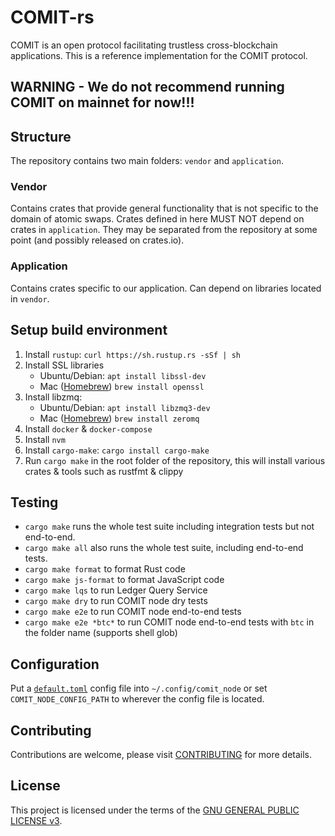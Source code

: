 # COMIT-rs

COMIT is an open protocol facilitating trustless cross-blockchain applications.
This is a reference implementation for the COMIT protocol. 

## WARNING - We do not recommend running COMIT on mainnet for now!!!

## Structure

The repository contains two main folders: `vendor` and `application`.

### Vendor

Contains crates that provide general functionality that is not specific to the domain of atomic swaps. 
Crates defined in here MUST NOT depend on crates in `application`. 
They may be separated from the repository at some point (and possibly released on crates.io).

### Application

Contains crates specific to our application. Can depend on libraries located in `vendor`.

## Setup build environment

1. Install `rustup`: `curl https://sh.rustup.rs -sSf | sh`
2. Install SSL libraries
   - Ubuntu/Debian: `apt install libssl-dev`
   - Mac ([Homebrew](https://brew.sh/)) `brew install openssl`
3. Install libzmq:
   - Ubuntu/Debian: `apt install libzmq3-dev`
   - Mac ([Homebrew](https://brew.sh/)) `brew install zeromq`
4. Install `docker` & `docker-compose`
5. Install `nvm`
6. Install `cargo-make`: `cargo install cargo-make`
7. Run `cargo make` in the root folder of the repository, this will install various crates & tools such as rustfmt & clippy

## Testing

- `cargo make` runs the whole test suite including integration tests but not end-to-end.
- `cargo make all` also runs the whole test suite, including end-to-end tests.
- `cargo make format` to format Rust code
- `cargo make js-format` to format JavaScript code
- `cargo make lqs` to run Ledger Query Service
- `cargo make dry` to run COMIT node dry tests
- `cargo make e2e` to run COMIT node end-to-end tests
- `cargo make e2e *btc*` to run COMIT node end-to-end tests with `btc` in the folder name (supports shell glob)


## Configuration

Put a [`default.toml`](application/comit_node/config/default.toml) config file into `~/.config/comit_node` or set `COMIT_NODE_CONFIG_PATH` to wherever the config file is located.  

## Contributing

Contributions are welcome, please visit [CONTRIBUTING](CONTRIBUTING.md) for more details.

## License

This project is licensed under the terms of the [GNU GENERAL PUBLIC LICENSE v3](LICENSE.md).
